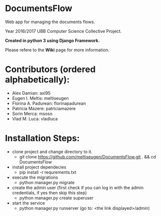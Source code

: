 # DocumentsFlow
Web app for managing the documents flows.

Year 2016/2017 UBB Computer Science Collective Project.

**Created in python 3 using Django Framework.**

Please refere to the **Wiki** page for more information.

# Contributors (ordered alphabetically):
  - Alex Damian: axl95
  - Eugen I. Meltis: meltiseugen
  - Florina A. Padurean: florinapadurean
  - Patricia Mazere: patriciamazere
  - Sorin Merca: msoso
  - Vlad M. Luca: vladluca
  
# Installation Steps:
  - clone project and change directory to it.
    - git clone https://github.com/meltiseugen/DocumentsFlow.git . && cd DocumentsFlow
  - install project dependecies
    - pip install -r requrements.txt
  - execute the migrations
    - python manager.py migrate
  - create the admin user (first check if you can log in with the admin credentials, if yes then skip this step)
    - python manager.py create superuser
  - start the service
    - python manager.py runserver (go to: \<the link displayed>/admin)
  

